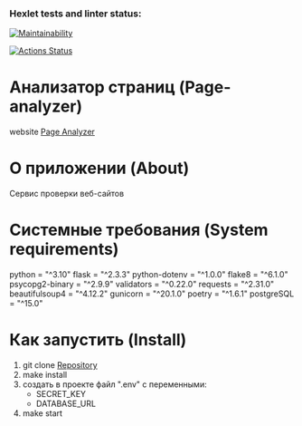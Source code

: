 ### Hexlet tests and linter status:
[![Maintainability](https://api.codeclimate.com/v1/badges/d696ae2ad6630eb88f2f/maintainability)](https://codeclimate.com/github/prStudentka/python-project-83/maintainability)

[![Actions Status](https://github.com/prStudentka/python-project-83/workflows/hexlet-check/badge.svg)](https://github.com/prStudentka/python-project-83/actions)

# Анализатор страниц (Page-analyzer)
website [Page Analyzer](https://page-analizer.onrender.com/)

# О приложении (About)
Сервис проверки веб-сайтов

# Системные требования (System requirements)
python = "^3.10"
flask = "^2.3.3"
python-dotenv = "^1.0.0"
flake8 = "^6.1.0"
psycopg2-binary = "^2.9.9"
validators = "^0.22.0"
requests = "^2.31.0"
beautifulsoup4 = "^4.12.2"
gunicorn = "^20.1.0"
poetry = "^1.6.1"
postgreSQL = "^15.0"

# Как запустить (Install)
1) git clone [Repository](https://github.com/prStudentka/python-project-83)
2) make install
3) создать в проекте файл ".env" c переменными:
   - SECRET_KEY
   - DATABASE_URL
4) make start
